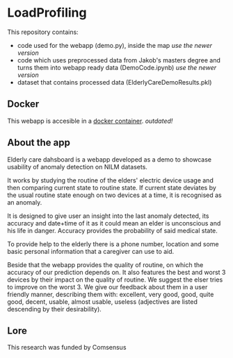 # LoadProfiling
This repository contains: 
* code used for the webapp (demo.py), inside the map _use the newer version_
* code which uses preprocessed data from Jakob's masters degree and turns them into webapp ready data (DemoCode.ipynb) _use the newer version_
* dataset that contains processed data (ElderlyCareDemoResults.pkl)
## Docker
This webapp is accesible in a [docker container](https://hub.docker.com/repository/docker/anzepirnat/ecdemo). _outdated!_
## About the app
Elderly care dahsboard is a webapp developed as a demo to showcase usability of anomaly detection on NILM datasets.

It works by studying the routine of the elders' electric device usage and then comparing current state to routine state. If current state deviates by the usual routine state enough on two devices at a time, it is recognised as an anomaly.

It is designed to give user an insight into the last anomaly detected, its accuracy and date+time of it as it could mean an elder is unconscious and his life in danger. Accuracy provides the probability of said medical state.

To provide help to the elderly there is a phone number, location and some basic personal information that a caregiver can use to aid.

Beside that the webapp provides the quality of routine, on which the accuracy of our prediction depends on. It also features the best and worst 3 devices by their impact on the quality of routine. We suggest the elser tries to improve on the worst 3. We give our feedback about them in a user friendly manner, describing them with: excellent, very good, good, quite good, decent, usable, almost usable, useless (adjectives are listed descending by their desirability).

## Lore
This research was funded by Comsensus
